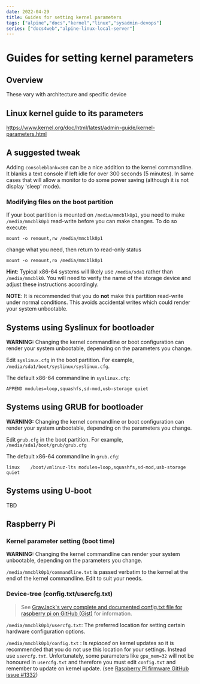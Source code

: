 ```yaml
---
date: 2022-04-29
title: Guides for setting kernel parameters
tags: ["alpine","docs","kernel","linux","sysadmin-devops"]
series: ["docs4web","alpine-linux-local-server"]
---
```


# Guides for setting kernel parameters

Overview
--------

These vary with architecture and specific device

Linux kernel guide to its parameters
------------------------------------

<https://www.kernel.org/doc/html/latest/admin-guide/kernel-parameters.html>

A suggested tweak
-----------------

Adding `consoleblank=300` can be a nice addition to the kernel commandline. It blanks a text console if left idle for over 300 seconds (5 minutes). In same cases that will allow a monitor to do some power saving (although it is not display 'sleep' mode).

### Modifying files on the boot partition

If your boot partition is mounted on `/media/mmcblk0p1`, you need to make `/media/mmcblk0p1` read-write before you can make changes. To do so execute:

```shell
mount -o remount,rw /media/mmcblk0p1
```

change what you need, then return to read-only status

```shell
mount -o remount,ro /media/mmcblk0p1
```

**Hint**: Typical x86-64 systems will likely use `/media/sda1` rather than `/media/mmcblk0`. You will need to verify the name of the storage device and adjust these instructions accordingly.

**NOTE**: It is recommended that you do **not** make this partition read-write under normal conditions. This avoids accidental writes which could render your system unbootable.

Systems using Syslinux for bootloader
-------------------------------------

**WARNING:** Changing the kernel commandline or boot configuration can render your system unbootable, depending on the parameters you change.

Edit `syslinux.cfg` in the boot partition. For example, `/media/sda1/boot/syslinux/syslinux.cfg`.

The default x86-64 commandline in `syslinux.cfg`:

```shell
APPEND modules=loop,squashfs,sd-mod,usb-storage quiet
```

Systems using GRUB for bootloader
---------------------------------

**WARNING:** Changing the kernel commandline or boot configuration can render your system unbootable, depending on the parameters you change.

Edit `grub.cfg` in the boot partition. For example, `/media/sda1/boot/grub/grub.cfg`

The default x86-64 commandline in `grub.cfg`:

```shell
linux    /boot/vmlinuz-lts modules=loop,squashfs,sd-mod,usb-storage quiet
```

Systems using U-boot
--------------------

TBD

Raspberry Pi
------------

### Kernel parameter setting (boot time)

**WARNING:** Changing the kernel commandline can render your system unbootable, depending on the parameters you change.

`/media/mmcblk0p1/commandline.txt` is passed verbatim to the kernel at the end of the kernel commandline. Edit to suit your needs.

### Device-tree (config.txt/usercfg.txt)

> See [GrayJack's very complete and documented config.txt file for raspberry pi on GitHub (Gist)](https://gist.github.com/GrayJack/2b27cdaf9a6432da7c5d8017a1b99030) for information.

`/media/mmcblk0p1/usercfg.txt`: The preferred location for setting certain hardware configuration options.

`/media/mmcblk0p1/config.txt` : Is *replaced* on kernel updates so it is recommended that you do not use this location for your settings. Instead use *`usercfg.txt`*. Unfortunately, some parameters like `gpu_mem=32` will not be honoured in `usercfg.txt` and therefore you must edit `config.txt` and remember to update on kernel update. (see [Raspberry Pi firmware GitHub issue #1332](https://github.com/raspberrypi/firmware/issues/1332))
